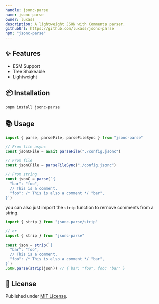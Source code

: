 ```yaml
---
handle: jsonc-parse
name: jsonc-parse
owner: luxass
description: A lightweight JSON with Comments parser.
githubUrl: https://github.com/luxass/jsonc-parse
npm: "jsonc-parse"
---
```


## ✨ Features

- ESM Support
- Tree Shakeable
- Lightweight

## 📦 Installation

```sh
pnpm install jsonc-parse
```

## 📚 Usage

```ts
import { parse, parseFile, parseFileSync } from "jsonc-parse"

// From file async
const jsonCFile = await parseFile("./config.jsonc")

// From file
const jsonCFile = parseFileSync("./config.jsonc")

// From string
const jsonC = parse(`{
  "bar": "foo",
  // This is a comment.
  "foo": /* This is also a comment */ "bar",
}`)
```

you can also just import the `strip` function to remove comments from a string.

```ts
import { strip } from "jsonc-parse/strip"

// or
import { strip } from "jsonc-parse"

const json = strip(`{
  "bar": "foo",
  // This is a comment.
  "foo": /* This is also a comment */ "bar",
}`)
JSON.parse(strip(json)) // { bar: "foo", foo: "bar" }
```

## 📄 License

Published under [MIT License](https://github.com/luxass/jsonc-parse/blob/main/LICENSE).
